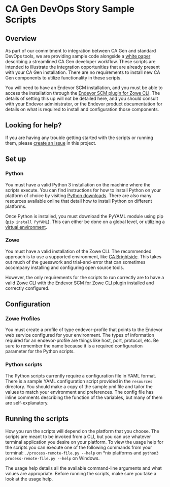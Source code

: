 # CA Gen DevOps Story Sample Scripts

## Overview

As part of our commitment to integration between CA Gen and standard DevOps tools, we are providing sample code
alongside a [white paper](https://community.broadcom.com/mainframesoftware/communities/community-home/digestviewer/viewthread?GroupId=1513&MessageKey=7a3ba595-6432-48aa-93f4-f18206875d72&CommunityKey=4182c217-4789-4997-8f22-87de25983f6e&tab=digestviewer) describing a streamlined CA Gen developer workflow. These scripts are intended to illustrate the
integration opportunities that are already present with your CA Gen installation. There are no requirements to install
new CA Gen components to utilize functionality in these scripts.

You will need to have an Endevor SCM installation, and you must be able to access the installation through the [Endevor SCM plugin for Zowe CLI](https://www.npmjs.com/package/@broadcom/endevor-for-zowe-cli). The details of setting this up will not be detailed here, and you should consult with
your Endevor administrator, or the Endevor product documentation for details on what is required to install and
configuration those components.

## Looking for help?

If you are having any trouble getting started with the scripts or running them, please
[create an issue](https://github.com/BroadcomMFD/zowe-cli-broadcom-product-scripts/issues) in this project.

## Set up

### Python

You must have a valid Python 3 installation on the machine where the scripts execute. You can find instructions for how
to install Python on your platform of choice by visiting [Python downloads](https://www.python.org/downloads). There are also many resources
available online that detail how to install Python on different platforms.

Once Python is installed, you must download the PyYAML module using pip (<code>pip install PyYAML</code>). This can
either be done on a global level, or utilizing a [virtual environment](https://docs.python.org/3/library/venv.html).

### Zowe

You must have a valid installation of the Zowe CLI. The recommended approach is to use a supported environment, like [CA
Brightside](https://www.broadcom.com/products/mainframe/application-development/brightside). This takes out much of the
guesswork and trial-and-error that can sometimes accompany installing and configuring open source tools.

However, the only requirements for the scripts to run correctly are to have a valid [Zowe CLI](https://www.npmjs.com/package/@zowe/cli) with the [Endevor SCM for
Zowe CLI plugin](https://www.npmjs.com/package/@broadcom/endevor-for-zowe-cli) installed and correctly configured.

## Configuration

### Zowe Profiles

You must create a profile of type endevor-profile that points to the Endevor web service configured for your
environment. The types of information required for an endevor-profile are things like host, port, protocol, etc. Be sure
to remember the name because it is a required configuration parameter for the Python scripts.

### Python scripts

The Python scripts currently require a configuration file in YAML format. There is a sample YAML configuration script
provided in the <code>resources</code> directory. You should make a copy of the sample.yml file and tailor the values to
match your environment and preferences. The config file has inline comments describing the function of the variables,
but many of them are self-explanatory.

## Running the scripts

How you run the scripts will depend on the platform that you choose. The scripts are meant to be invoked from a CLI, but
you can use whatever terminal application you desire on your platform. To view the usage help for the scripts you can
execute one of the following commands from your terminal:
<code>./process-remote-file.py --help</code> on *nix platforms and <code>python3 process-remote-file.py --help</code>
on Windows.

The usage help details all the available command-line arguments and what values are appropriate. Before running the
scripts, make sure you take a look at the usage help.
